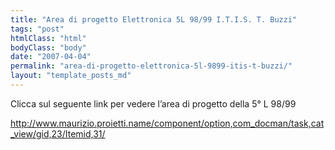 ```yaml
---
title: "Area di progetto Elettronica 5L 98/99 I.T.I.S. T. Buzzi"
tags: "post"
htmlClass: "html"
bodyClass: "body"
date: "2007-04-04"
permalink: "area-di-progetto-elettronica-5l-9899-itis-t-buzzi/"
layout: "template_posts_md"
---
```

<p>Clicca sul seguente link per vedere l&#8217;area di progetto della 5° L 98/99</p>
<p><a href="http://www.maurizio.proietti.name/component/option,com_docman/task,cat_view/gid,23/Itemid,31/">http://www.maurizio.proietti.name/component/option,com_docman/task,cat_view/gid,23/Itemid,31/</a></p>
